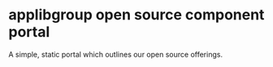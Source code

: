 # applibgroup open source component portal

A simple, static portal which outlines our open source offerings. 
